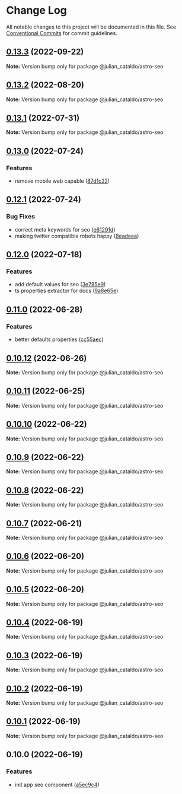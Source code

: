 # Change Log

All notable changes to this project will be documented in this file.
See [Conventional Commits](https://conventionalcommits.org) for commit guidelines.

## [0.13.3](https://github.com/JulianCataldo/web-garden/compare/@julian_cataldo/astro-seo@0.13.2...@julian_cataldo/astro-seo@0.13.3) (2022-09-22)

**Note:** Version bump only for package @julian_cataldo/astro-seo





## [0.13.2](https://github.com/JulianCataldo/web-garden/compare/@julian_cataldo/astro-seo@0.13.1...@julian_cataldo/astro-seo@0.13.2) (2022-08-20)

**Note:** Version bump only for package @julian_cataldo/astro-seo





## [0.13.1](https://github.com/JulianCataldo/web-garden/compare/@julian_cataldo/astro-seo@0.13.0...@julian_cataldo/astro-seo@0.13.1) (2022-07-31)

**Note:** Version bump only for package @julian_cataldo/astro-seo





## [0.13.0](https://github.com/JulianCataldo/web-garden/compare/@julian_cataldo/astro-seo@0.12.1...@julian_cataldo/astro-seo@0.13.0) (2022-07-24)


### Features

* remove mobile web capable ([87d1c22](https://github.com/JulianCataldo/web-garden/commit/87d1c22275381be50f6ba45f2cd8f3c528da04ec))



## [0.12.1](https://github.com/JulianCataldo/web-garden/compare/@julian_cataldo/astro-seo@0.12.0...@julian_cataldo/astro-seo@0.12.1) (2022-07-24)


### Bug Fixes

* correct meta keywords for seo ([e61291d](https://github.com/JulianCataldo/web-garden/commit/e61291d3c4f42ceda591f0ba9358de8db5608736))
* making twitter compatible robots happy ([8eadeea](https://github.com/JulianCataldo/web-garden/commit/8eadeea23673ef029109b308def53ec9c38e714d))



## [0.12.0](https://github.com/JulianCataldo/web-garden/compare/@julian_cataldo/astro-seo@0.11.0...@julian_cataldo/astro-seo@0.12.0) (2022-07-18)

### Features

- add default values for seo ([3e785e9](https://github.com/JulianCataldo/web-garden/commit/3e785e9217892d5966d97fbaed908c360c0315bb))
- ts properties extractor for docs ([9a8e65e](https://github.com/JulianCataldo/web-garden/commit/9a8e65ed1b11f5ab70596fad34bd839cb41ee7dc))

## [0.11.0](https://github.com/JulianCataldo/web-garden/compare/@julian_cataldo/astro-seo@0.10.12...@julian_cataldo/astro-seo@0.11.0) (2022-06-28)

### Features

- better defaults properties ([cc55aec](https://github.com/JulianCataldo/web-garden/commit/cc55aecd0ea8051ab268c391cb5a28372d7ca896))

## [0.10.12](https://github.com/JulianCataldo/web-garden/compare/@julian_cataldo/astro-seo@0.10.11...@julian_cataldo/astro-seo@0.10.12) (2022-06-26)

**Note:** Version bump only for package @julian_cataldo/astro-seo

## [0.10.11](https://github.com/JulianCataldo/web-garden/compare/@julian_cataldo/astro-seo@0.10.10...@julian_cataldo/astro-seo@0.10.11) (2022-06-25)

**Note:** Version bump only for package @julian_cataldo/astro-seo

## [0.10.10](https://github.com/JulianCataldo/web-garden/compare/@julian_cataldo/astro-seo@0.10.9...@julian_cataldo/astro-seo@0.10.10) (2022-06-22)

**Note:** Version bump only for package @julian_cataldo/astro-seo

## [0.10.9](https://github.com/JulianCataldo/web-garden/compare/@julian_cataldo/astro-seo@0.10.8...@julian_cataldo/astro-seo@0.10.9) (2022-06-22)

**Note:** Version bump only for package @julian_cataldo/astro-seo

## [0.10.8](https://github.com/JulianCataldo/web-garden/compare/@julian_cataldo/astro-seo@0.10.7...@julian_cataldo/astro-seo@0.10.8) (2022-06-22)

**Note:** Version bump only for package @julian_cataldo/astro-seo

## [0.10.7](https://github.com/JulianCataldo/web-garden/compare/@julian_cataldo/astro-seo@0.10.6...@julian_cataldo/astro-seo@0.10.7) (2022-06-21)

**Note:** Version bump only for package @julian_cataldo/astro-seo

## [0.10.6](https://github.com/JulianCataldo/web-garden/compare/@julian_cataldo/astro-seo@0.10.5...@julian_cataldo/astro-seo@0.10.6) (2022-06-20)

**Note:** Version bump only for package @julian_cataldo/astro-seo

## [0.10.5](https://github.com/JulianCataldo/web-garden/compare/@julian_cataldo/astro-seo@0.10.4...@julian_cataldo/astro-seo@0.10.5) (2022-06-20)

**Note:** Version bump only for package @julian_cataldo/astro-seo

## [0.10.4](https://github.com/JulianCataldo/web-garden/compare/@julian_cataldo/astro-seo@0.10.3...@julian_cataldo/astro-seo@0.10.4) (2022-06-19)

**Note:** Version bump only for package @julian_cataldo/astro-seo

## [0.10.3](https://github.com/JulianCataldo/web-garden/compare/@julian_cataldo/astro-seo@0.10.2...@julian_cataldo/astro-seo@0.10.3) (2022-06-19)

**Note:** Version bump only for package @julian_cataldo/astro-seo

## [0.10.2](https://github.com/JulianCataldo/web-garden/compare/@julian_cataldo/astro-seo@0.10.1...@julian_cataldo/astro-seo@0.10.2) (2022-06-19)

**Note:** Version bump only for package @julian_cataldo/astro-seo

## [0.10.1](https://github.com/JulianCataldo/web-garden/compare/@julian_cataldo/astro-seo@0.10.0...@julian_cataldo/astro-seo@0.10.1) (2022-06-19)

**Note:** Version bump only for package @julian_cataldo/astro-seo

## 0.10.0 (2022-06-19)

### Features

- init app seo component ([a5ec9c4](https://github.com/JulianCataldo/web-garden/commit/a5ec9c4e6de454addc0b9c499d28f0f6b3ea3515))
